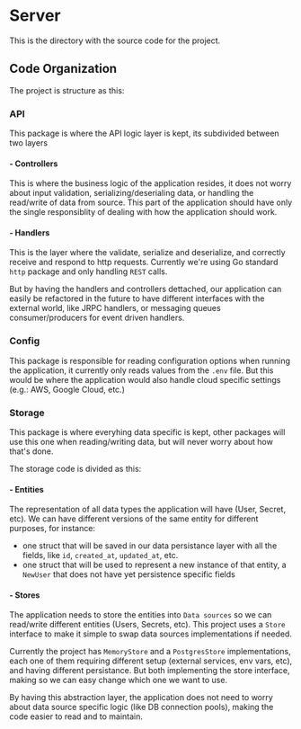 # Server

This is the directory with the source code for the project.

## Code Organization
The project is structure as this:

### API
This package is where the API logic layer is kept, its subdivided between two layers

#### - Controllers
This is where the business logic of the application resides, it does not worry about input validation, serializing/deserialing data, or handling the read/write of data from source. This part of the application should have only the single responsiblity of dealing with how the application should work.

#### - Handlers
This is the layer where the validate, serialize and deserialize, and correctly receive and respond to http requests. Currently we're using Go standard `http` package and only handling `REST` calls. 

But by having the handlers and controllers dettached, our application can easily be refactored in the future to have different interfaces with the external world, like JRPC handlers, or messaging queues consumer/producers for event driven handlers.

### Config

This package is responsible for reading configuration options when running the application, it currently only reads values from the `.env` file. But this would be where the application would also handle cloud specific settings (e.g.: AWS, Google Cloud, etc.)

### Storage

This package is where everyhing data specific is kept, other packages will use this one when reading/writing data, but will never worry about how that's done.

The storage code is divided as this:

#### - Entities

The representation of all data types the application will have (User, Secret, etc). We can have different versions of the same entity for different purposes, for instance:
- one struct that will be saved in our data persistance layer with all the fields, like `id`, `created_at`, `updated_at`, etc. 
- one struct that will be used to represent a new instance of that entity, a `NewUser` that does not have yet persistence specific fields

#### - Stores

The application needs to store the entities into `Data sources` so we can read/write different entities (Users, Secrets, etc). This project uses a `Store` interface to make it simple to swap data sources implementations if needed.

Currently the project has `MemoryStore` and a `PostgresStore` implementations, each one of them requiring different setup (external services, env vars, etc), and having different persistance. But both implementing the store interface, making so we can easy change which one we want to use.

By having this abstraction layer, the application does not need to worry about data source specific logic (like DB connection pools), making the code easier to read and to maintain.